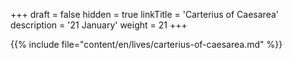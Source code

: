 +++
draft = false
hidden = true
linkTitle = 'Carterius of Caesarea'
description = '21 January'
weight = 21
+++

{{% include file="content/en/lives/carterius-of-caesarea.md" %}}

